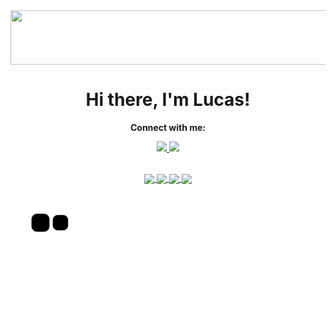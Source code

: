 <!-- ![headerFINAL](https://user-images.githubusercontent.com/90883406/151683816-6c1acd79-8761-47ec-89e2-bec1a3c3be25.gif#gh-dark-mode-only) -->
<!-- <div align="center"> -->
<!-- <img align="center" width="900" height="125" src="https://user-images.githubusercontent.com/90883406/151683816-6c1acd79-8761-47ec-89e2-bec1a3c3be25.gif#gh-dark-mode-only"> -->
<!--  </div> -->
<!--
 <img width="100px" src="" align="center" alt="GitHub Readme Stats" />
-->

<!-- ![header](https://user-images.githubusercontent.com/90883406/151684961-ad774dc7-a629-4a85-933e-711ae45ddd1b.gif) -->
<div align="center">
<img align="center" width="590" height="87" src="https://user-images.githubusercontent.com/90883406/151684961-ad774dc7-a629-4a85-933e-711ae45ddd1b.gif#gh-dark-mode-only">
 </div>



 <h1 align="center">Hi there, I'm Lucas!</h1>
 <p align="center"> 
 <strong>Connect with me: </strong> </p>
</p>
  <p align="center">
    <a href="https://www.linkedin.com/in/lafa/">
      <img src="https://img.shields.io/badge/LinkedIn-0077B5?style=for-the-badge&logo=linkedin&logoColor=white" />
    </a>
    <a href="mailto:lafa.dev@protonmail.com">
      <img src="https://img.shields.io/badge/ProtonMail-8B89CC?style=for-the-badge&logo=protonmail&logoColor=white" />
    <br />
    <br />
  </p>
  

<p align="center">
<a href="https://github.com/LafaDev">
  <img height="140em" align="center" src="https://github-readme-stats.vercel.app/api?username=LafaDev&count_private=true&show_icons=true&theme=radical#gh-dark-mode-only" />
 
 <img height="140em" align="center" src="https://github-readme-stats.vercel.app/api?username=LafaDev&count_private=true&show_icons=true&theme=default#gh-light-mode-only"/>
</a>
 
 
<a href="https//github.com/LafaDev">
  <img height="140em" align="center" src="https://github-readme-stats.vercel.app/api/top-langs/?username=LafaDev&count_private=true&theme=radical&show_icons=true&layout=compact#gh-dark-mode-only)](https://github.com/anuraghazra/github-readme-stats" />
 <img height="140em" align="center" src="https://github-readme-stats.vercel.app/api/top-langs/?username=LafaDev&count_private=true&theme=default&show_icons=true&layout=compact#gh-light-mode-only)](https://github.com/anuraghazra/github-readme-stats" />
</a>
  </p>

<!--
**LafaDev/LafaDev** is a ✨ _special_ ✨ repository because its `README.md` (this file) appears on your GitHub profile.

Here are some ideas to get you started:

- 🔭 I’m currently working on ...
- 🌱 I’m currently learning ...
- 👯 I’m looking to collaborate on ...
- 🤔 I’m looking for help with ...
- 💬 Ask me about ...
- 📫 How to reach me: ...
- 😄 Pronouns: ...
- ⚡ Fun fact: ...
-->


![github contribution grid snake animation](https://github.com/LafaDev/LafaDev/blob/output/github-contribution-grid-snake.svg)
